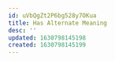 ```yaml
---
id: uVbQgZt2P6bg528y7OKua
title: Has Alternate Meaning
desc: ''
updated: 1630798145198
created: 1630798145199
---
```



